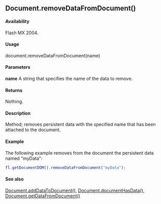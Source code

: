 ## Document.removeDataFromDocument()

#### Availability

Flash MX 2004.

#### Usage

document.removeDataFromDocument(name)

#### Parameters

**name** A string that specifies the name of the data to remove.

#### Returns

Nothing.

#### Description

Method; removes persistent data with the specified name that has been attached to the document.

#### Example

The following example removes from the document the persistent data named "myData":

```javascript
fl.getDocumentDOM().removeDataFromDocument("myData");
```

#### See also

[Document.addDataToDocument()](../Document_object/Document1.md), [Document.documentHasData()](../Document_object/Document53.md), [Document.getDataFromDocument()](../Document_object/Document76.md)
